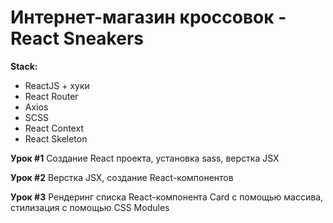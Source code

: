 # Интернет-магазин кроссовок - **React Sneakers**

**Stack:**

- ReactJS + хуки
- React Router
- Axios
- SCSS
- React Context
- React Skeleton

**Урок #1**
Создание React проекта, установка sass, верстка JSX

**Урок #2**
Верстка JSX, создание React-компонентов

**Урок #3**
Рендеринг списка React-компонента Card с помощью массива, стилизация с помощью CSS Modules
